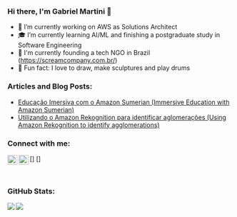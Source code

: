 ### Hi there, I'm Gabriel Martini 👋
- 🔩 I’m currently working on AWS as Solutions Architect
- 🎓 I’m currently learning AI/ML and finishing a postgraduate study in Software Engineering
- 🚀 I'm currently founding a tech NGO in Brazil (https://screamcompany.com.br/)
- 🎨 Fun fact: I love to draw, make sculptures and play drums

### Articles and Blog Posts:
- [Educação Imersiva com o Amazon Sumerian (Immersive Education with Amazon Sumerian)](https://aws.amazon.com/pt/blogs/aws-brasil/educacao-imersiva-com-o-amazon-sumerian/)
- [Utilizando o Amazon Rekognition para identificar aglomerações (Using Amazon Rekognition to identify agglomerations)](https://aws.amazon.com/pt/blogs/aws-brasil/utilizando-o-amazon-rekognition-para-identificar-aglomeracoes/)

### Connect with me:
[<img align="left" alt="gabrielbmartini | LinkedIn" width="22px" src="https://cdn.jsdelivr.net/npm/simple-icons@v3/icons/linkedin.svg" />]
[<img align="left" alt="gabrielbmartini | Instagram" width="22px" src="https://cdn.jsdelivr.net/npm/simple-icons@v3/icons/instagram.svg" />]

<br />

### GitHub Stats:
<div>
  <div>
    <img align="left" src="https://github-readme-stats.vercel.app/api?username=gabrielmartinigit&show_icons=true&theme=dracula&count_private=true" />
  </div>
  <div>
    <img align="left" src="https://github-readme-stats.vercel.app/api/top-langs/?username=gabrielmartinigit&layout=compact&theme=dracula&count_private=true" />
  </div>
</div>
